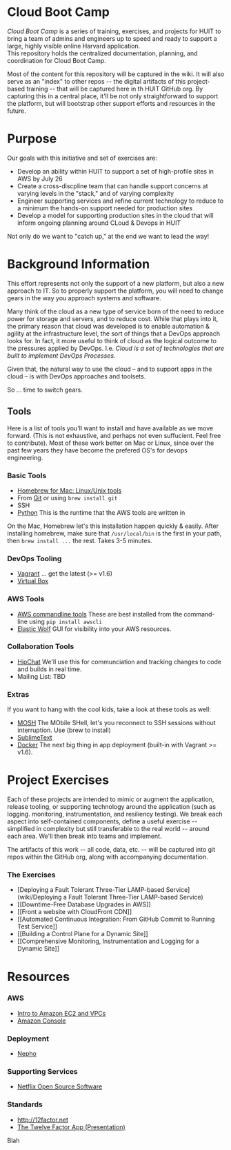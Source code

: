 Cloud Boot Camp
===============

*Cloud Boot Camp* is a series of training, exercises, and 
projects for HUIT to bring a team of admins and engineers up to speed and ready to
support a large, highly visible online Harvard application.  
This repository holds the centralized documentation, planning, and coordination for
Cloud Boot Camp.

Most of the content for this repository will be captured in the wiki. It will also serve
as an "index" to other repos -- the digital artifacts of this project-based training -- that
will be captured here in th HUIT GitHub org. By capturing this in a central place, it'll be not 
only straightforward to support the platform, but will bootstrap other support efforts and resources
in the future.

# Purpose

Our goals with this initiative and set of exercises are:

* Develop an ability within HUIT to support a set of high-profile sites in AWS by July 26
* Create a cross-discpline team that can handle support concerns at varying levels in the "stack," and of varying complexity
* Engineer supporting services and refine current technology to reduce to a minimum the hands-on support needed for production sites
* Develop a model for supporting production sites in the cloud that will inform ongoing planning around CLoud & Devops in HUIT

Not only do we want to "catch up," at the end we want to lead the way!

# Background Information

This effort represents not only the support of a new platform, but also a new approach to IT. So to properly support 
the platform, you will need to change gears in the way you approach systems and software. 

Many think of the cloud as a new type of service born of the need to reduce power for storage and servers, and to reduce cost. While that plays into it, the primary reason that cloud was developed is to enable automation & agility at the infrastructure level, the sort of things that a DevOps approach looks for. In fact, it more useful to think of cloud as the logical outcome to the pressures applied by DevOps. I.e. *Cloud is a set of technologies that are built to implement DevOps Processes.* 

Given that, the natural way to use the cloud – and to support apps in the cloud – is with DevOps approaches and toolsets. 

So ... time to switch gears.

## Tools

Here is a list of tools you'll want to install and have available as we move forward. (This is not exhaustive, and perhaps not even suffucient. Feel free to contribute). Most of these work better on Mac or Linux, since over the past few years they have become the prefered OS's for devops engineering.

### Basic Tools

* [Homebrew for Mac: Linux/Unix tools](http://brew.sh)
* From [Git](http://gitscm.org) or using `brew install git`
* SSH
* [Python](http://python.org) This is the runtime that the AWS tools are written in
 
On the Mac, Homebrew let's this installation happen quickly & easily. After installing homebrew, make sure that `/usr/local/bin` is the first in your path, then `brew install ...` the rest. Takes 3-5 minutes.

### DevOps Tooling

* [Vagrant](http://vagrantup.com/) ... get the latest (>= v1.6)
* [Virtual Box](https://www.virtualbox.org)

### AWS Tools

* [AWS commandline tools](http://aws.amazon.com/cli/) These are best installed from the command-line using `pip install awscli`
* [Elastic Wolf](https://aws.amazon.com/developertools/9313598265692691) GUI for visibility into your AWS resources.

### Collaboration Tools

* [HipChat](http://chat.huit.harvard.edu) We'll use this for communciation and tracking changes to code and builds in real time.
* Mailing List: TBD


### Extras

If you want to hang with the cool kids, take a look at these tools as well:

* [MOSH](http://mosh.mit.edu) The MObile SHell, let's you reconnect to SSH sessions without interruption. Use (brew to install)
* [SublimeText](http://www.sublimetext.com)
* [Docker](http://docker.io) The next big thing in app deployment (built-in with Vagrant >= v1.6).

 
# Project Exercises

Each of these projects are intended to mimic or augment the application, release tooling, or supporting technology around the application (such as logging. monitoring, instrumentation, and resiliency testing). We break each aspect into self-contained components, define a useful exercise -- simplified in complexity but still transferable to the real world -- around each area. We'll then break into teams and implement.

The artifacts of this work -- all code, data, etc. -- will be captured into git repos within the GitHub org, along with accompanying documentation. 

### The Exercises

- [Deploying a Fault Tolerant Three-Tier LAMP-based Service](wiki/Deploying a Fault Tolerant Three-Tier LAMP-based Service)
- [[Downtime-Free Database Upgrades in AWS]]
- [[Front a website with CloudFront CDN]]
- [[Automated Continuous Integration: From GitHub Commit to Running Test Service]]
- [[Building a Control Plane for a Dynamic Site]]
- [[Comprehensive Monitoring, Instrumentation and Logging for a Dynamic Site]]


# Resources

### AWS

* [Intro to Amazon EC2 and VPCs](http://prezi.com/fe-v0v8rsldc/intro-to-amazon-ec2-with-simple-vpcs/)
* [Amazon Console](http://console.aws.amazon.com)


### Deployment

* [Nepho](http://github.com/huit/nepho)


### Supporting Services

* [Netflix Open Source Software](http://github.com/netflix/)


### Standards

* http://12factor.net
* [The Twelve Factor App (Presentation)](http://prezi.com/8uldpq91vm4e/?utm_campaign=share&utm_medium=copy)

Blah
